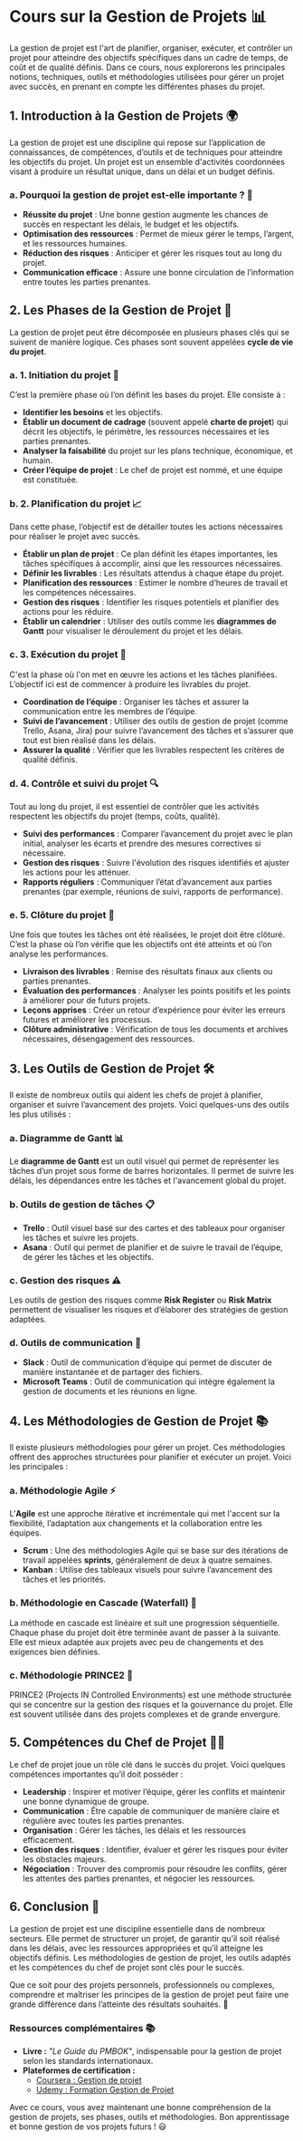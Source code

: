 # **Cours sur la Gestion de Projets** 📊

La gestion de projet est l'art de planifier, organiser, exécuter, et contrôler un projet pour atteindre des objectifs spécifiques dans un cadre de temps, de coût et de qualité définis. Dans ce cours, nous explorerons les principales notions, techniques, outils et méthodologies utilisées pour gérer un projet avec succès, en prenant en compte les différentes phases du projet.



## **1. Introduction à la Gestion de Projets** 🌍

La gestion de projet est une discipline qui repose sur l’application de connaissances, de compétences, d’outils et de techniques pour atteindre les objectifs du projet. Un projet est un ensemble d'activités coordonnées visant à produire un résultat unique, dans un délai et un budget définis.

### a. **Pourquoi la gestion de projet est-elle importante ?** 🧐

- **Réussite du projet** : Une bonne gestion augmente les chances de succès en respectant les délais, le budget et les objectifs.
- **Optimisation des ressources** : Permet de mieux gérer le temps, l’argent, et les ressources humaines.
- **Réduction des risques** : Anticiper et gérer les risques tout au long du projet.
- **Communication efficace** : Assure une bonne circulation de l’information entre toutes les parties prenantes.



## **2. Les Phases de la Gestion de Projet** 📅

La gestion de projet peut être décomposée en plusieurs phases clés qui se suivent de manière logique. Ces phases sont souvent appelées **cycle de vie du projet**.

### a. **1. Initiation du projet** 🚀

C’est la première phase où l’on définit les bases du projet. Elle consiste à :

- **Identifier les besoins** et les objectifs.
- **Établir un document de cadrage** (souvent appelé **charte de projet**) qui décrit les objectifs, le périmètre, les ressources nécessaires et les parties prenantes.
- **Analyser la faisabilité** du projet sur les plans technique, économique, et humain.
- **Créer l’équipe de projet** : Le chef de projet est nommé, et une équipe est constituée.

### b. **2. Planification du projet** 📈

Dans cette phase, l’objectif est de détailler toutes les actions nécessaires pour réaliser le projet avec succès.

- **Établir un plan de projet** : Ce plan définit les étapes importantes, les tâches spécifiques à accomplir, ainsi que les ressources nécessaires.
- **Définir les livrables** : Les résultats attendus à chaque étape du projet.
- **Planification des ressources** : Estimer le nombre d’heures de travail et les compétences nécessaires.
- **Gestion des risques** : Identifier les risques potentiels et planifier des actions pour les réduire.
- **Établir un calendrier** : Utiliser des outils comme les **diagrammes de Gantt** pour visualiser le déroulement du projet et les délais.

### c. **3. Exécution du projet** 🚧

C'est la phase où l'on met en œuvre les actions et les tâches planifiées. L’objectif ici est de commencer à produire les livrables du projet.

- **Coordination de l’équipe** : Organiser les tâches et assurer la communication entre les membres de l’équipe.
- **Suivi de l’avancement** : Utiliser des outils de gestion de projet (comme Trello, Asana, Jira) pour suivre l’avancement des tâches et s’assurer que tout est bien réalisé dans les délais.
- **Assurer la qualité** : Vérifier que les livrables respectent les critères de qualité définis.

### d. **4. Contrôle et suivi du projet** 🔍

Tout au long du projet, il est essentiel de contrôler que les activités respectent les objectifs du projet (temps, coûts, qualité).

- **Suivi des performances** : Comparer l’avancement du projet avec le plan initial, analyser les écarts et prendre des mesures correctives si nécessaire.
- **Gestion des risques** : Suivre l'évolution des risques identifiés et ajuster les actions pour les atténuer.
- **Rapports réguliers** : Communiquer l’état d’avancement aux parties prenantes (par exemple, réunions de suivi, rapports de performance).

### e. **5. Clôture du projet** 🎯

Une fois que toutes les tâches ont été réalisées, le projet doit être clôturé. C’est la phase où l’on vérifie que les objectifs ont été atteints et où l’on analyse les performances.

- **Livraison des livrables** : Remise des résultats finaux aux clients ou parties prenantes.
- **Évaluation des performances** : Analyser les points positifs et les points à améliorer pour de futurs projets.
- **Leçons apprises** : Créer un retour d’expérience pour éviter les erreurs futures et améliorer les processus.
- **Clôture administrative** : Vérification de tous les documents et archives nécessaires, désengagement des ressources.



## **3. Les Outils de Gestion de Projet** 🛠️

Il existe de nombreux outils qui aident les chefs de projet à planifier, organiser et suivre l’avancement des projets. Voici quelques-uns des outils les plus utilisés :

### a. **Diagramme de Gantt** 📊

Le **diagramme de Gantt** est un outil visuel qui permet de représenter les tâches d’un projet sous forme de barres horizontales. Il permet de suivre les délais, les dépendances entre les tâches et l'avancement global du projet.

### b. **Outils de gestion de tâches** 📋

- **Trello** : Outil visuel basé sur des cartes et des tableaux pour organiser les tâches et suivre les projets.
- **Asana** : Outil qui permet de planifier et de suivre le travail de l’équipe, de gérer les tâches et les objectifs.

### c. **Gestion des risques** ⚠️

Les outils de gestion des risques comme **Risk Register** ou **Risk Matrix** permettent de visualiser les risques et d’élaborer des stratégies de gestion adaptées.

### d. **Outils de communication** 💬

- **Slack** : Outil de communication d’équipe qui permet de discuter de manière instantanée et de partager des fichiers.
- **Microsoft Teams** : Outil de communication qui intègre également la gestion de documents et les réunions en ligne.



## **4. Les Méthodologies de Gestion de Projet** 📚

Il existe plusieurs méthodologies pour gérer un projet. Ces méthodologies offrent des approches structurées pour planifier et exécuter un projet. Voici les principales :

### a. **Méthodologie Agile** ⚡

L’**Agile** est une approche itérative et incrémentale qui met l'accent sur la flexibilité, l’adaptation aux changements et la collaboration entre les équipes.

- **Scrum** : Une des méthodologies Agile qui se base sur des itérations de travail appelées **sprints**, généralement de deux à quatre semaines.
- **Kanban** : Utilise des tableaux visuels pour suivre l’avancement des tâches et les priorités.

### b. **Méthodologie en Cascade (Waterfall)** 🌊

La méthode en cascade est linéaire et suit une progression séquentielle. Chaque phase du projet doit être terminée avant de passer à la suivante. Elle est mieux adaptée aux projets avec peu de changements et des exigences bien définies.

### c. **Méthodologie PRINCE2** 👑

PRINCE2 (Projects IN Controlled Environments) est une méthode structurée qui se concentre sur la gestion des risques et la gouvernance du projet. Elle est souvent utilisée dans des projets complexes et de grande envergure.



## **5. Compétences du Chef de Projet** 🧑‍💻

Le chef de projet joue un rôle clé dans le succès du projet. Voici quelques compétences importantes qu’il doit posséder :

- **Leadership** : Inspirer et motiver l’équipe, gérer les conflits et maintenir une bonne dynamique de groupe.
- **Communication** : Être capable de communiquer de manière claire et régulière avec toutes les parties prenantes.
- **Organisation** : Gérer les tâches, les délais et les ressources efficacement.
- **Gestion des risques** : Identifier, évaluer et gérer les risques pour éviter les obstacles majeurs.
- **Négociation** : Trouver des compromis pour résoudre les conflits, gérer les attentes des parties prenantes, et négocier les ressources.



## **6. Conclusion** 🎯

La gestion de projet est une discipline essentielle dans de nombreux secteurs. Elle permet de structurer un projet, de garantir qu’il soit réalisé dans les délais, avec les ressources appropriées et qu’il atteigne les objectifs définis. Les méthodologies de gestion de projet, les outils adaptés et les compétences du chef de projet sont clés pour le succès.

Que ce soit pour des projets personnels, professionnels ou complexes, comprendre et maîtriser les principes de la gestion de projet peut faire une grande différence dans l’atteinte des résultats souhaités. 🎉



### **Ressources complémentaires** 📚

- **Livre :** *"Le Guide du PMBOK"*, indispensable pour la gestion de projet selon les standards internationaux.
- **Plateformes de certification :** 
  - [Coursera : Gestion de projet](https://www.coursera.org/courses?query=project%20management)
  - [Udemy : Formation Gestion de Projet](https://www.udemy.com/topic/project-management/)



Avec ce cours, vous avez maintenant une bonne compréhension de la gestion de projets, ses phases, outils et méthodologies. Bon apprentissage et bonne gestion de vos projets futurs ! 😃